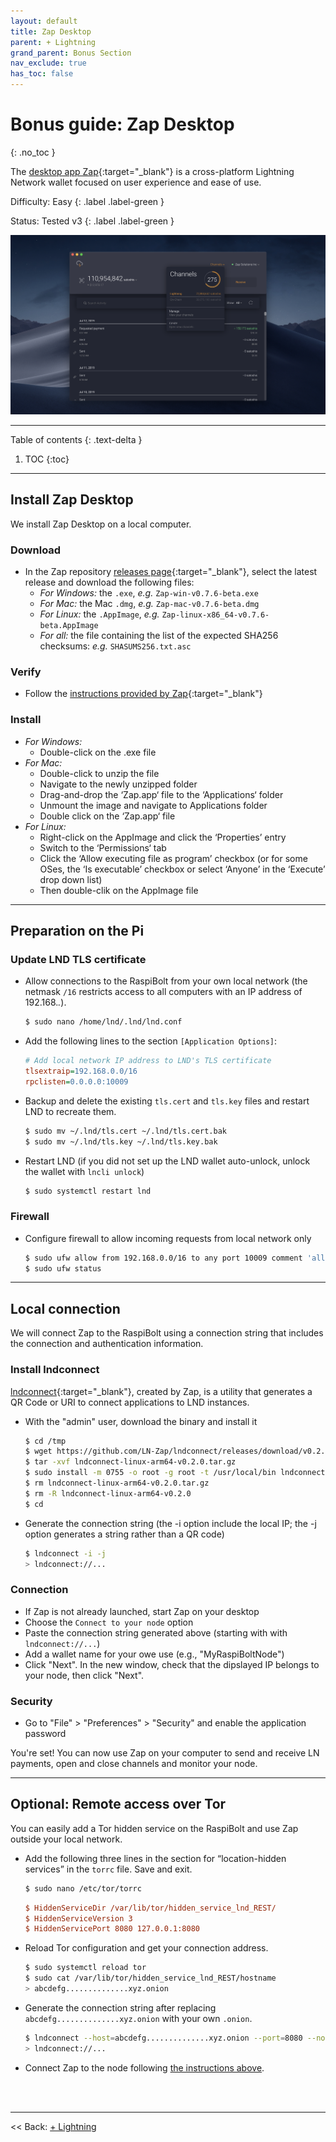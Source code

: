```yaml
---
layout: default
title: Zap Desktop
parent: + Lightning
grand_parent: Bonus Section
nav_exclude: true
has_toc: false
---
```


# Bonus guide: Zap Desktop
{: .no_toc }

The [desktop app Zap](https://github.com/LN-Zap/zap-desktop){:target="_blank"} is a cross-platform Lightning Network wallet focused on user experience and ease of use.

Difficulty: Easy
{: .label .label-green }

Status: Tested v3
{: .label .label-green }

![lntop](../../images/zap-desktop.png)

---

Table of contents
{: .text-delta }

1. TOC
{:toc}

---

## Install Zap Desktop

We install Zap Desktop on a local computer.

### Download

* In the Zap repository [releases page](https://github.com/LN-Zap/zap-desktop/releases){:target="_blank"}, select the latest release and download the following files:
  * *For Windows:* the `.exe`, *e.g.* `Zap-win-v0.7.6-beta.exe`
  * *For Mac:* the Mac `.dmg`, *e.g.* `Zap-mac-v0.7.6-beta.dmg`
  * *For Linux:* the `.AppImage`, *e.g.* `Zap-linux-x86_64-v0.7.6-beta.AppImage`
  * *For all:* the file containing the list of the expected SHA256 checksums: *e.g.* `SHASUMS256.txt.asc`

### Verify

* Follow the [instructions provided by Zap](https://github.com/LN-Zap/zap-desktop/blob/master/docs/SIGNATURES.md){:target="_blank"}

### Install

* *For Windows:* 
  * Double-click on the .exe file
* *For Mac:* 
  * Double-click to unzip the file
  * Navigate to the newly unzipped folder
  * Drag-and-drop the ‘Zap.app‘ file to the ‘Applications‘ folder
  * Unmount the image and navigate to Applications folder
  * Double click on the ‘Zap.app‘ file
* *For Linux:* 
   * Right-click on the AppImage and click the ‘Properties’ entry
   * Switch to the ‘Permissions‘ tab
   * Click the ‘Allow executing file as program’ checkbox (or for some OSes, the ‘Is executable’ checkbox or select ‘Anyone’ in the ‘Execute’ drop down list)
   * Then double-clik on the AppImage file

---

## Preparation on the Pi

### Update LND TLS certificate

* Allow connections to the RaspiBolt from your own local network (the netmask `/16` restricts access to all computers with an IP address of 192.168.*.*).  

  ```sh
  $ sudo nano /home/lnd/.lnd/lnd.conf
  ```

* Add the following lines to the section `[Application Options]`:  
  
  ```ini
  # Add local network IP address to LND's TLS certificate
  tlsextraip=192.168.0.0/16
  rpclisten=0.0.0.0:10009
  ```
  
* Backup and delete the existing `tls.cert` and `tls.key` files and restart LND to recreate them. 

  ```sh
  $ sudo mv ~/.lnd/tls.cert ~/.lnd/tls.cert.bak
  $ sudo mv ~/.lnd/tls.key ~/.lnd/tls.key.bak
  ```

* Restart LND (if you did not set up the LND wallet auto-unlock, unlock the wallet with `lncli unlock`)  
  
  ```sh
  $ sudo systemctl restart lnd
  ```

### Firewall

* Configure firewall to allow incoming requests from local network only  
  
  ```sh
  $ sudo ufw allow from 192.168.0.0/16 to any port 10009 comment 'allow LND grpc from local LAN'
  $ sudo ufw status
  ```

---

## Local connection

We will connect Zap to the RaspiBolt using a connection string that includes the connection and authentication information.

### Install lndconnect

[lndconnect](https://github.com/LN-Zap/lndconnect){:target="_blank"}, created by Zap, is a utility that generates a QR Code or URI to connect applications to LND instances.

* With the "admin" user, download the binary and install it

  ```sh
  $ cd /tmp
  $ wget https://github.com/LN-Zap/lndconnect/releases/download/v0.2.0/lndconnect-linux-arm64-v0.2.0.tar.gz
  $ tar -xvf lndconnect-linux-arm64-v0.2.0.tar.gz
  $ sudo install -m 0755 -o root -g root -t /usr/local/bin lndconnect-linux-arm64-v0.2.0/lndconnect
  $ rm lndconnect-linux-arm64-v0.2.0.tar.gz
  $ rm -R lndconnect-linux-arm64-v0.2.0
  $ cd
  ```

* Generate the connection string (the -i option include the local IP; the -j option generates a string rather than a QR code)
  
  ```sh
  $ lndconnect -i -j
  > lndconnect://...
  ```

### Connection

* If Zap is not already launched, start Zap on your desktop
* Choose the `Connect to your node` option
* Paste the connection string generated above (starting with with `lndconnect://...`)
* Add a wallet name for your owe use (e.g., "MyRaspiBoltNode")
* Click "Next". In the new window, check that the dipslayed IP belongs to your node, then click "Next".

### Security

* Go to "File" > "Preferences" > "Security" and enable the application password

You're set! You can now use Zap on your computer to send and receive LN payments, open and close channels and monitor your node.

---

## Optional: Remote access over Tor

You can easily add a Tor hidden service on the RaspiBolt and use Zap outside your local network.

* Add the following three lines in the section for “location-hidden services” in the `torrc` file. Save and exit.

  ```sh
  $ sudo nano /etc/tor/torrc
  ```

  ```ini
  $ HiddenServiceDir /var/lib/tor/hidden_service_lnd_REST/
  $ HiddenServiceVersion 3
  $ HiddenServicePort 8080 127.0.0.1:8080
  ```  

* Reload Tor configuration and get your connection address.

  ```sh 
  $ sudo systemctl reload tor
  $ sudo cat /var/lib/tor/hidden_service_lnd_REST/hostname
  > abcdefg..............xyz.onion
  ```

* Generate the connection string after replacing `abcdefg..............xyz.onion` with your own `.onion`.

  ```sh 
  $ lndconnect --host=abcdefg..............xyz.onion --port=8080 --nocert -j
  > lndconnect://...
  ```

* Connect Zap to the node following [the instructions above](https://github.com/VajraOfIndra/RaspiBolt/edit/zap-desktop-update/bonus/lightning/zap-desktop.md#connection).

<br /><br />

---

<< Back: [+ Lightning](index.md)
